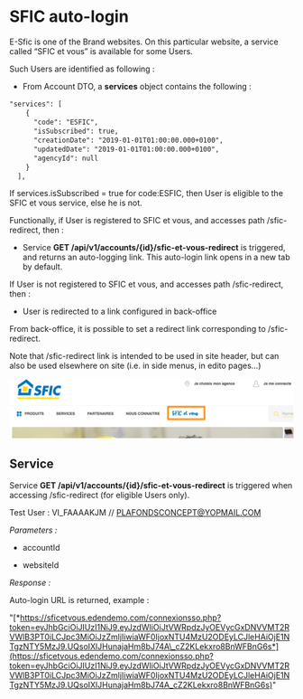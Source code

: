 # **SFIC auto-login**


E-Sfic is one of the Brand websites. On this particular website, a
service called “SFIC et vous” is available for some Users.

Such Users are identified as following :

-   From Account DTO, a **services** object contains the following :

```
"services": [
    {
      "code": "ESFIC",
      "isSubscribed": true,
      "creationDate": "2019-01-01T01:00:00.000+0100",
      "updatedDate": "2019-01-01T01:00:00.000+0100",
      "agencyId": null
    }
  ],
```

If services.isSubscribed = true for code:ESFIC, then User is eligible to
the SFIC et vous service, else he is not.

Functionally, if User is registered to SFIC et vous, and accesses path
/sfic-redirect, then :

-   Service **GET /api/v1/accounts/{id}/sfic-et-vous-redirect** is
     triggered, and returns an auto-logging link. This auto-login link
     opens in a new tab by default.

If User is not registered to SFIC et vous, and accesses path
/sfic-redirect, then :

-   User is redirected to a link configured in back-office

From back-office, it is possible to set a redirect link corresponding to
/sfic-redirect.

Note that /sfic-redirect link is intended to be used in site header, but
can also be used elsewhere on site (i.e. in side menus, in edito pages…)

![img600](../img/img600.png)

## **Service**

Service **GET /api/v1/accounts/{id}/sfic-et-vous-redirect** is triggered
when accessing /sfic-redirect (for eligible Users only).

Test User : VI\_FAAAAKJM // PLAFONDSCONCEPT@YOPMAIL.COM

*Parameters :*

-   accountId

-   websiteId

*Response :*

Auto-login URL is returned, example : 

"[*https://sficetvous.edendemo.com/connexionsso.php?token=eyJhbGciOiJIUzI1NiJ9.eyJzdWIiOiJtVWRpdzJyOEVycGxDNVVMT2RVWlB3PT0iLCJpc3MiOiJzZmljIiwiaWF0IjoxNTU4MzU2ODEyLCJleHAiOjE1NTgzNTY5MzJ9.UQsoIXlJHunajaHm8bJ74A\_cZ2KLekxro8BnWFBnG6s*](https://sficetvous.edendemo.com/connexionsso.php?token=eyJhbGciOiJIUzI1NiJ9.eyJzdWIiOiJtVWRpdzJyOEVycGxDNVVMT2RVWlB3PT0iLCJpc3MiOiJzZmljIiwiaWF0IjoxNTU4MzU2ODEyLCJleHAiOjE1NTgzNTY5MzJ9.UQsoIXlJHunajaHm8bJ74A_cZ2KLekxro8BnWFBnG6s)"

